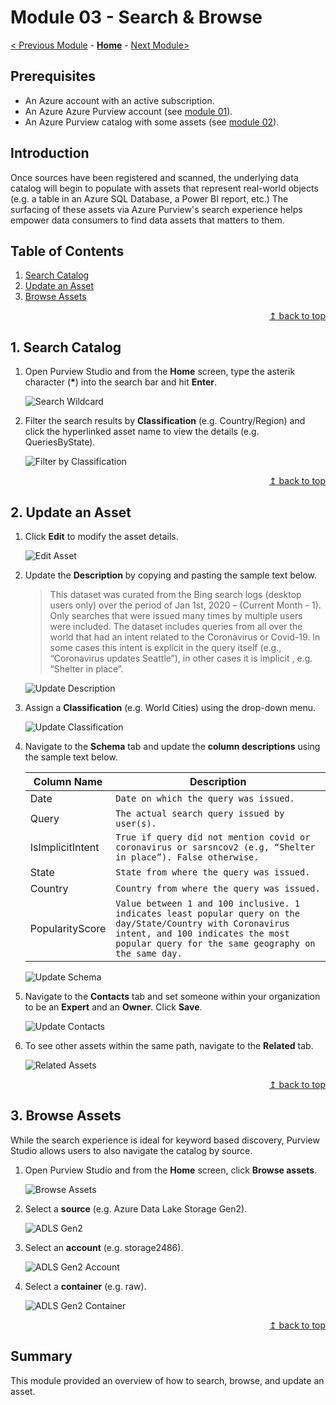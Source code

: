 # Module 03 - Search & Browse

[< Previous Module](../modules/module02.md) - **[Home](../README.md)** - [Next Module>](../modules/module04.md)

## Prerequisites

* An Azure account with an active subscription.
* An Azure Azure Purview account (see [module 01](../modules/module01.md)).
* An Azure Purview catalog with some assets (see [module 02](../modules/module02.md)).

## Introduction

Once sources have been registered and scanned, the underlying data catalog will begin to populate with assets that represent real-world objects (e.g. a table in an Azure SQL Database, a Power BI report, etc.) The surfacing of these assets via Azure Purview's search experience helps empower data consumers to find data assets that matters to them.

## Table of Contents

1. [Search Catalog](#1-search-catalog)
2. [Update an Asset](#2-update-an-asset)
3. [Browse Assets](#3-browse-assets)

<div align="right"><a href="#module-03---search--browse">↥ back to top</a></div>

## 1. Search Catalog

1. Open Purview Studio and from the **Home** screen, type the asterik character (**\***) into the search bar and hit **Enter**.

    ![Search Wildcard](../images/module03/03-search-wildcard.png)

2. Filter the search results by **Classification** (e.g. Country/Region) and click the hyperlinked asset name to view the details (e.g. QueriesByState).

    ![Filter by Classification](../images/module03/03-search-filter.png)

<div align="right"><a href="#module-03---search--browse">↥ back to top</a></div>

## 2. Update an Asset

1. Click **Edit** to modify the asset details.

    ![Edit Asset](../images/module03/03-asset-edit.png)

2. Update the **Description** by copying and pasting the sample text below.

    > This dataset was curated from the Bing search logs (desktop users only) over the period of Jan 1st, 2020 – (Current Month - 1). Only searches that were issued many times by multiple users were included. The dataset includes queries from all over the world that had an intent related to the Coronavirus or Covid-19. In some cases this intent is explicit in the query itself (e.g., “Coronavirus updates Seattle”), in other cases it is implicit , e.g. “Shelter in place”.

    ![Update Description](../images/module03/03-asset-description.png)

3. Assign a **Classification** (e.g. World Cities) using the drop-down menu.

    ![Update Classification](../images/module03/03-asset-classification.png)

4. Navigate to the **Schema** tab and update the **column descriptions** using the sample text below.

    | Column Name  | Description |
    | --- | --- |
    | Date | `Date on which the query was issued.` |
    | Query | `The actual search query issued by user(s).` |
    | IsImplicitIntent | `True if query did not mention covid or coronavirus or sarsncov2 (e.g, “Shelter in place”). False otherwise.` |
    | State | `State from where the query was issued.` |
    | Country | `Country from where the query was issued.` |
    | PopularityScore | `Value between 1 and 100 inclusive. 1 indicates least popular query on the day/State/Country with Coronavirus intent, and 100 indicates the most popular query for the same geography on the same day.` |

    ![Update Schema](../images/module03/03-asset-schema.png)

5. Navigate to the **Contacts** tab and set someone within your organization to be an **Expert** and an **Owner**. Click **Save**.

    ![Update Contacts](../images/module03/03-asset-contacts.png)

6. To see other assets within the same path, navigate to the **Related** tab.

    ![Related Assets](../images/module03/03-asset-related.png)

<div align="right"><a href="#module-03---search--browse">↥ back to top</a></div>

## 3. Browse Assets

While the search experience is ideal for keyword based discovery, Purview Studio allows users to also navigate the catalog by source.

1. Open Purview Studio and from the **Home** screen, click **Browse assets**.

    ![Browse Assets](../images/module03/03-home-browse.png)

2. Select a **source** (e.g. Azure Data Lake Storage Gen2).

    ![ADLS Gen2](../images/module03/03-browse-adls.png)

3. Select an **account** (e.g. storage2486).

    ![ADLS Gen2 Account](../images/module03/03-browse-account.png)

4. Select a **container** (e.g. raw).

    ![ADLS Gen2 Container](../images/module03/03-browse-container.png)

<div align="right"><a href="#module-03---search--browse">↥ back to top</a></div>

## Summary

This module provided an overview of how to search, browse, and update an asset.
